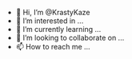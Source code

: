 - 👋 Hi, I’m @KrastyKaze
- 👀 I’m interested in ...
- 🌱 I’m currently learning ...
- 💞️ I’m looking to collaborate on ...
- 📫 How to reach me ...

<!---
KrastyKaze/KrastyKaze is a ✨ special ✨ repository because its `README.md` (this file) appears on your GitHub profile.
You can click the Preview link to take a look at your changes.
--->
